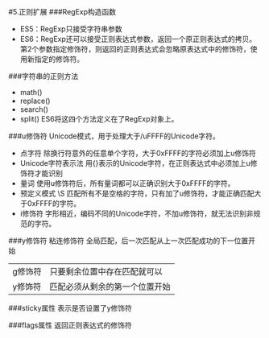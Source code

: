 #5.正则扩展
###RegExp构造函数
 * ES5：RegExp只接受字符串参数
 * ES6：RegExp还可以接受正则表达式参数，返回一个原正则表达式的拷贝。
    第2个参数指定修饰符，则返回的正则表达式会忽略原表达式中的修饰符，使用新指定的修饰符。
    
###字符串的正则方法
 * math()
 * replace()
 * search()
 * split()
 ES6将这四个方法定义在了RegExp对象上。
 
###u修饰符
Unicode模式，用于处理大于/uFFFF的Unicode字符。
 * 点字符 除换行符意外的任意单个字符，大于0xFFFF的字符必须加上u修饰符
 * Unicode字符表示法 用{}表示的Unicode字符，在正则表达式中必须加上u修饰符才能识别
 * 量词 使用u修饰符后，所有量词都可以正确识别大于0xFFFF的字符。
 * 预定义模式 \S 匹配所有不是空格的字符，只有加了u修饰符，才能正确匹配大于0xFFFF的字符。
 * i修饰符 字形相近，编码不同的Unicode字符，不加u修饰符，就无法识别非规范的字符。
 
###y修饰符
粘连修饰符
全局匹配，后一次匹配从上一次匹配成功的下一位置开始

|   |   |
| :--------  | :-------- |
|g修饰符|只要剩余位置中存在匹配就可以|
|y修饰符|匹配必须从剩余的第一个位置开始|

###sticky属性
表示是否设置了y修饰符

###flags属性
返回正则表达式的修饰符